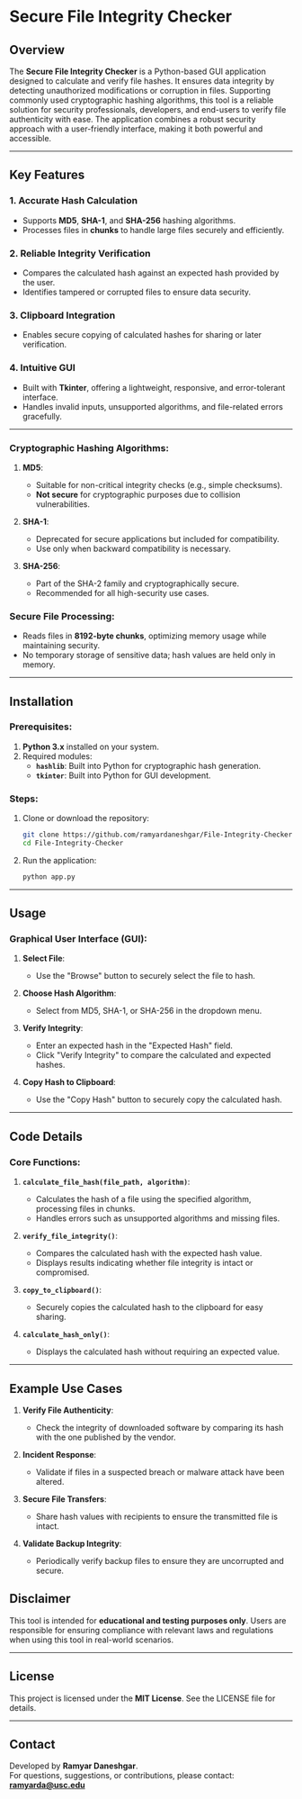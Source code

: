 
# Secure File Integrity Checker

## Overview
The **Secure File Integrity Checker** is a Python-based GUI application designed to calculate and verify file hashes. It ensures data integrity by detecting unauthorized modifications or corruption in files. Supporting commonly used cryptographic hashing algorithms, this tool is a reliable solution for security professionals, developers, and end-users to verify file authenticity with ease. The application combines a robust security approach with a user-friendly interface, making it both powerful and accessible.

---

## Key Features
### 1. **Accurate Hash Calculation**
- Supports **MD5**, **SHA-1**, and **SHA-256** hashing algorithms.
- Processes files in **chunks** to handle large files securely and efficiently.

### 2. **Reliable Integrity Verification**
- Compares the calculated hash against an expected hash provided by the user.
- Identifies tampered or corrupted files to ensure data security.

### 3. **Clipboard Integration**
- Enables secure copying of calculated hashes for sharing or later verification.

### 4. **Intuitive GUI**
- Built with **Tkinter**, offering a lightweight, responsive, and error-tolerant interface.
- Handles invalid inputs, unsupported algorithms, and file-related errors gracefully.

---


### Cryptographic Hashing Algorithms:
1. **MD5**:
   - Suitable for non-critical integrity checks (e.g., simple checksums).
   - **Not secure** for cryptographic purposes due to collision vulnerabilities.

2. **SHA-1**:
   - Deprecated for secure applications but included for compatibility.
   - Use only when backward compatibility is necessary.

3. **SHA-256**:
   - Part of the SHA-2 family and cryptographically secure.
   - Recommended for all high-security use cases.

### Secure File Processing:
- Reads files in **8192-byte chunks**, optimizing memory usage while maintaining security.
- No temporary storage of sensitive data; hash values are held only in memory.

---

## Installation
### Prerequisites:
1. **Python 3.x** installed on your system.
2. Required modules:
   - **`hashlib`**: Built into Python for cryptographic hash generation.
   - **`tkinter`**: Built into Python for GUI development.

### Steps:
1. Clone or download the repository:
   ```bash
   git clone https://github.com/ramyardaneshgar/File-Integrity-Checker.git
   cd File-Integrity-Checker
   ```
2. Run the application:
   ```bash
   python app.py
   ```

---

## Usage
### Graphical User Interface (GUI):
1. **Select File**:
   - Use the "Browse" button to securely select the file to hash.

2. **Choose Hash Algorithm**:
   - Select from MD5, SHA-1, or SHA-256 in the dropdown menu.

3. **Verify Integrity**:
   - Enter an expected hash in the "Expected Hash" field.
   - Click "Verify Integrity" to compare the calculated and expected hashes.

4. **Copy Hash to Clipboard**:
   - Use the "Copy Hash" button to securely copy the calculated hash.

---

## Code Details
### Core Functions:
1. **`calculate_file_hash(file_path, algorithm)`**:
   - Calculates the hash of a file using the specified algorithm, processing files in chunks.
   - Handles errors such as unsupported algorithms and missing files.

2. **`verify_file_integrity()`**:
   - Compares the calculated hash with the expected hash value.
   - Displays results indicating whether file integrity is intact or compromised.

3. **`copy_to_clipboard()`**:
   - Securely copies the calculated hash to the clipboard for easy sharing.

4. **`calculate_hash_only()`**:
   - Displays the calculated hash without requiring an expected value.

---

## Example Use Cases
1. **Verify File Authenticity**:
   - Check the integrity of downloaded software by comparing its hash with the one published by the vendor.

2. **Incident Response**:
   - Validate if files in a suspected breach or malware attack have been altered.

3. **Secure File Transfers**:
   - Share hash values with recipients to ensure the transmitted file is intact.

4. **Validate Backup Integrity**:
   - Periodically verify backup files to ensure they are uncorrupted and secure.



## Disclaimer
This tool is intended for **educational and testing purposes only**. Users are responsible for ensuring compliance with relevant laws and regulations when using this tool in real-world scenarios.

---

## License
This project is licensed under the **MIT License**. See the LICENSE file for details.

---

## Contact
Developed by **Ramyar Daneshgar**.  
For questions, suggestions, or contributions, please contact: **ramyarda@usc.edu**
